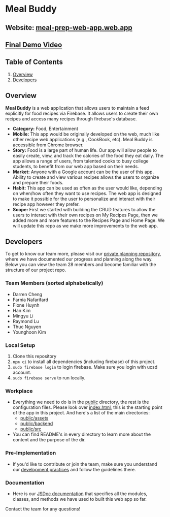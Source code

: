 # Meal Buddy
## Website: [meal-prep-web-app.web.app](https://meal-prep-web-app.web.app/)
## [Final Demo Video](https://www.youtube.com/watch?v=Sy6tTA17hTA)

## Table of Contents
1. [Overview](#Overview)
2. [Developers](#Developers)

## Overview
**Meal Buddy** is a web application that allows users to maintain a feed explicitly for food recipes via Firebase. It allows users to create their own recipes and access many recipes through firebase's database.

- **Category:** Food, Entertainment
- **Mobile:** This app would be originally developed on the web, much like other recipe web applications (e.g., CookBook, etc). Meal Buddy is accessible from Chrome browser.
- **Story:** Food is a large part of human life. Our app will allow people to easily create, view, and track the calories of the food they eat daily. The app allows a range of users, from talented cooks to busy college students, to benefit from our web app based on their needs.
- **Market:** Anyone with a Google account can be the user of this app. Ability to create and view various recipes allows the users to organize and prepare their foods.
- **Habit:** This app can be used as often as the user would like, depending on when/how often they want to use recipes. The web app is designed to make it possible for the user to personalize and interact with their recipe app however they prefer.
- **Scope:** First we started with building the CRUD features to allow the users to interact with their own recipes on My Recipes Page, then we added more and more features to the Recipes Page and Home Page. We will update this repo as we make more improvements to the web app.

## Developers
To get to know our team more, please visit our [private planning repository](https://github.com/cse110-fa21-group28/cse110-fa21-group28), where we have documented our progress and planning along the way. Below you can view the team 28 members and become familiar with the structure of our project repo.

### Team Members (sorted alphabetically)
- Darren Cheng
- Farnia Nafarifard
- Fione Huynh
- Han Kim
- Mingyu Li
- Raymond Lu
- Thuc Nguyen
- Younghoon Kim

### Local Setup
1. Clone this repository
2. `npm ci` to install all dependencies (including firebase) of this project.
3. `sudo firebase login` to login firebase. Make sure you login with ucsd account.
4. `sudo firebase serve` to run locally.

### Workplace
- Everything we need to do is in the [public](https://github.com/cse110-fa21-group28/meal-buddy/tree/main/public) directory, the rest is the configuration files. Please look over [index.html](https://github.com/cse110-fa21-group28/meal-buddy/blob/main/public/index.html), this is the starting point of the app in this project. And here's a list of the main directories:
  + [public/assets](https://github.com/cse110-fa21-group28/meal-buddy/tree/main/public/assets)
  + [public/backend](https://github.com/cse110-fa21-group28/meal-buddy/tree/main/public/backend)
  + [public/src](https://github.com/cse110-fa21-group28/meal-buddy/tree/main/public/src)
- You can find README's in every directory to learn more about the content and the purpose of the dir.

### Pre-Implementation
- If you'd like to contribute or join the team, make sure you understand our [development practices](https://docs.google.com/document/d/1dFS2DS8PwIx1vWgwY4m3hb6lBa2rxWlP7e4EZS3B-WE/edit) and follow the guidelines there.

### Documentation
- Here is our [JSDoc documentation](https://cse110-fa21-group28.github.io/meal-buddy/) that specifies all the modules, classes, and methods we have used to built this web app so far.

Contact the team for any questions!
